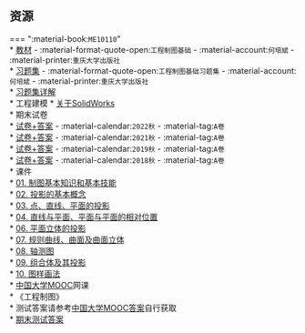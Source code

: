 ## 资源  
=== ":material-book:`ME10110`"  
    * [教材](https://api.hanximeng.com/lanzou/?url=https://cqu-openlib.lanzout.com/ic1J923d6u9e&type=down) - :material-format-quote-open:`工程制图基础` - :material-account:`何培斌` - :material-printer:`重庆大学出版社`  
    * [习题集](https://api.hanximeng.com/lanzou/?url=https://cqu-openlib.lanzout.com/iaTxy23dgr0h&type=down) - :material-format-quote-open:`工程制图基础习题集` - :material-account:`何培斌` - :material-printer:`重庆大学出版社`  
        * [习题集详解](https://api.hanximeng.com/lanzou/?url=https://cqu-openlib.lanzout.com/ie6Dq23dgr6d&type=down)  
    * 工程建模
        * [关于SolidWorks](../skill/软件的下载安装、使用教程/关于SolidWorks.md)  
    * 期末试卷  
        * [试卷+答案](https://api.hanximeng.com/lanzou/?url=https://cqu-openlib.lanzout.com/ij8Wi23d7tkf&type=down) - :material-calendar:`2022秋` - :material-tag:`A卷`  
        * [试卷+答案](https://api.hanximeng.com/lanzou/?url=https://cqu-openlib.lanzout.com/ig8Kz23d7tgb&type=down) - :material-calendar:`2021秋` - :material-tag:`A卷`  
        * [试卷+答案](https://api.hanximeng.com/lanzou/?url=https://cqu-openlib.lanzout.com/ieaI123d7sva&type=down) - :material-calendar:`2019秋` - :material-tag:`A卷`  
        * [试卷+答案](https://api.hanximeng.com/lanzou/?url=https://cqu-openlib.lanzout.com/i6Of923d7sqf&type=down) - :material-calendar:`2018秋` - :material-tag:`A卷`  
    * 课件  
        * [01. 制图基本知识和基本技能](https://api.hanximeng.com/lanzou/?url=https://cqu-openlib.lanzout.com/iQbYq23d7zbc&type=down)  
        * [02. 投影的基本概念](https://api.hanximeng.com/lanzou/?url=https://cqu-openlib.lanzout.com/i43lJ23d7zde&type=down)  
        * [03. 点、直线、平面的投影](https://api.hanximeng.com/lanzou/?url=https://cqu-openlib.lanzout.com/i11Sh23d7zja&type=down)  
        * [04. 直线与平面、平面与平面的相对位置](https://api.hanximeng.com/lanzou/?url=https://cqu-openlib.lanzout.com/icSNL23d7zmd&type=down)  
        * [06. 平面立体的投影](https://api.hanximeng.com/lanzou/?url=https://cqu-openlib.lanzout.com/iGHPX23d805c&type=down)  
        * [07. 规则曲线、曲面及曲面立体](https://api.hanximeng.com/lanzou/?url=https://cqu-openlib.lanzout.com/iM1eH23d825e&type=down)  
        * [08. 轴测图](https://api.hanximeng.com/lanzou/?url=https://cqu-openlib.lanzout.com/i0jkF23d82hg&type=down)  
        * [09. 组合体及其投影](https://api.hanximeng.com/lanzou/?url=https://cqu-openlib.lanzout.com/iM2yv23d82ze&type=down)  
        * [10. 图样画法](https://api.hanximeng.com/lanzou/?url=https://cqu-openlib.lanzout.com/i466a23d870j&type=down)  
    * [中国大学MOOC](https://www.icourse163.org/)网课  
        * 《工程制图》  
            * 测试答案请参考[中国大学MOOC答案](../skill/推荐使用的网站等/中国大学MOOC答案.md)自行获取  
            * [期末测试答案](https://api.hanximeng.com/lanzou/?url=https://cqu-openlib.lanzout.com/inwdb23d6r3a&type=down)  